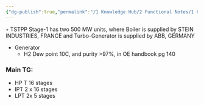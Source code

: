 ```yaml
---
{"dg-publish":true,"permalink":"/1 Knowledge Hub/2 Functional Notes/1 Career Notes/3 TSTPS Kaniha Technical Notes/0 TSTPS General Notes/Stage-1 Details/","noteIcon":""}
---
```


◦ TSTPP Stage-1 has two 500 MW units, where Boiler is supplied by STEIN INDUSTRIES, FRANCE and Turbo-Generator is supplied by ABB, GERMANY

- Generator
    - H2 Dew point 10C, and purity >97%, in OE handbook pg 140

### Main TG:

- HP T 16 stages
- IPT 2 x 16 stages
- LPT 2x 5 stages